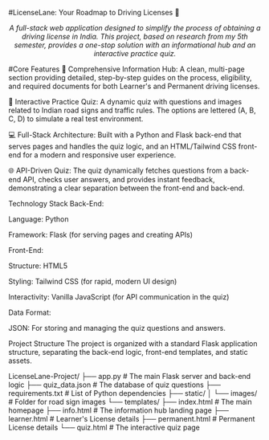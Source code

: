 #LicenseLane: Your Roadmap to Driving Licenses 🚗
<p align="center">
<em>A full-stack web application designed to simplify the process of obtaining a driving license in India. This project, based on research from my 5th semester, provides a one-stop solution with an informational hub and an interactive practice quiz.</em>
</p>

<p align="center">
<!-- It's highly recommended to add a screenshot or a short GIF of the project in action here! -->
<!-- Example: <img src="demo.gif" width="700" /> -->
</p>

#Core Features
📖 Comprehensive Information Hub: A clean, multi-page section providing detailed, step-by-step guides on the process, eligibility, and required documents for both Learner's and Permanent driving licenses.

🧠 Interactive Practice Quiz: A dynamic quiz with questions and images related to Indian road signs and traffic rules. The options are lettered (A, B, C, D) to simulate a real test environment.

💻 Full-Stack Architecture: Built with a Python and Flask back-end that serves pages and handles the quiz logic, and an HTML/Tailwind CSS front-end for a modern and responsive user experience.

🌐 API-Driven Quiz: The quiz dynamically fetches questions from a back-end API, checks user answers, and provides instant feedback, demonstrating a clear separation between the front-end and back-end.

Technology Stack
Back-End:

Language: Python

Framework: Flask (for serving pages and creating APIs)

Front-End:

Structure: HTML5

Styling: Tailwind CSS (for rapid, modern UI design)

Interactivity: Vanilla JavaScript (for API communication in the quiz)

Data Format:

JSON: For storing and managing the quiz questions and answers.


Project Structure
The project is organized with a standard Flask application structure, separating the back-end logic, front-end templates, and static assets.

LicenseLane-Project/
├── app.py              # The main Flask server and back-end logic
├── quiz_data.json      # The database of quiz questions
├── requirements.txt    # List of Python dependencies
├── static/
│   └── images/         # Folder for road sign images
└── templates/
    ├── index.html      # The main homepage
    ├── info.html       # The information hub landing page
    ├── learner.html    # Learner's License details
    ├── permanent.html  # Permanent License details
    └── quiz.html       # The interactive quiz page
